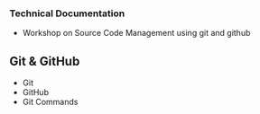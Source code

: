 ### Technical Documentation
- Workshop on Source Code Management using git and github
## Git & GitHub
- Git
- GitHub
- Git Commands

